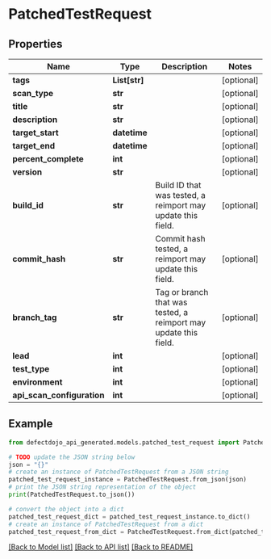 # PatchedTestRequest


## Properties

Name | Type | Description | Notes
------------ | ------------- | ------------- | -------------
**tags** | **List[str]** |  | [optional] 
**scan_type** | **str** |  | [optional] 
**title** | **str** |  | [optional] 
**description** | **str** |  | [optional] 
**target_start** | **datetime** |  | [optional] 
**target_end** | **datetime** |  | [optional] 
**percent_complete** | **int** |  | [optional] 
**version** | **str** |  | [optional] 
**build_id** | **str** | Build ID that was tested, a reimport may update this field. | [optional] 
**commit_hash** | **str** | Commit hash tested, a reimport may update this field. | [optional] 
**branch_tag** | **str** | Tag or branch that was tested, a reimport may update this field. | [optional] 
**lead** | **int** |  | [optional] 
**test_type** | **int** |  | [optional] 
**environment** | **int** |  | [optional] 
**api_scan_configuration** | **int** |  | [optional] 

## Example

```python
from defectdojo_api_generated.models.patched_test_request import PatchedTestRequest

# TODO update the JSON string below
json = "{}"
# create an instance of PatchedTestRequest from a JSON string
patched_test_request_instance = PatchedTestRequest.from_json(json)
# print the JSON string representation of the object
print(PatchedTestRequest.to_json())

# convert the object into a dict
patched_test_request_dict = patched_test_request_instance.to_dict()
# create an instance of PatchedTestRequest from a dict
patched_test_request_from_dict = PatchedTestRequest.from_dict(patched_test_request_dict)
```
[[Back to Model list]](../README.md#documentation-for-models) [[Back to API list]](../README.md#documentation-for-api-endpoints) [[Back to README]](../README.md)


